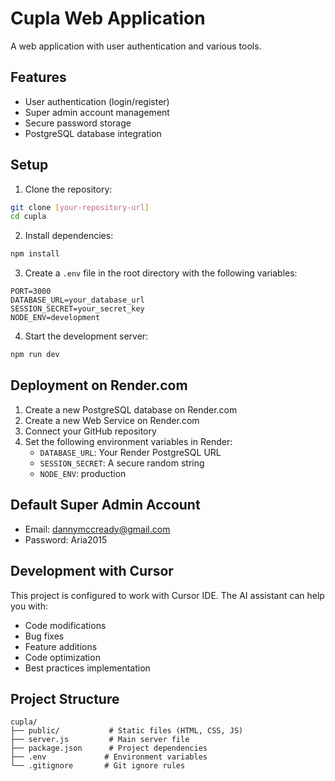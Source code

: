 # Cupla Web Application

A web application with user authentication and various tools.

## Features

- User authentication (login/register)
- Super admin account management
- Secure password storage
- PostgreSQL database integration

## Setup

1. Clone the repository:
```bash
git clone [your-repository-url]
cd cupla
```

2. Install dependencies:
```bash
npm install
```

3. Create a `.env` file in the root directory with the following variables:
```
PORT=3000
DATABASE_URL=your_database_url
SESSION_SECRET=your_secret_key
NODE_ENV=development
```

4. Start the development server:
```bash
npm run dev
```

## Deployment on Render.com

1. Create a new PostgreSQL database on Render.com
2. Create a new Web Service on Render.com
3. Connect your GitHub repository
4. Set the following environment variables in Render:
   - `DATABASE_URL`: Your Render PostgreSQL URL
   - `SESSION_SECRET`: A secure random string
   - `NODE_ENV`: production

## Default Super Admin Account

- Email: dannymccready@gmail.com
- Password: Aria2015

## Development with Cursor

This project is configured to work with Cursor IDE. The AI assistant can help you with:
- Code modifications
- Bug fixes
- Feature additions
- Code optimization
- Best practices implementation

## Project Structure

```
cupla/
├── public/           # Static files (HTML, CSS, JS)
├── server.js         # Main server file
├── package.json      # Project dependencies
├── .env             # Environment variables
└── .gitignore       # Git ignore rules
``` 